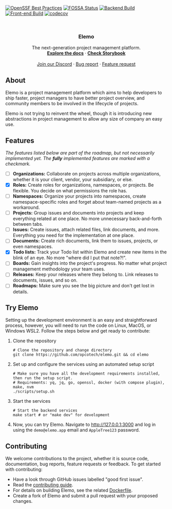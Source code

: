[![OpenSSF Best Practices](https://www.bestpractices.dev/projects/8801/badge)](https://www.bestpractices.dev/projects/8801)
[![FOSSA Status](https://app.fossa.com/api/projects/git%2Bgithub.com%2Fopcotech%2Felemo.svg?type=shield&issueType=license)](https://app.fossa.com/projects/git%2Bgithub.com%2Fopcotech%2Felemo?ref=badge_shield&issueType=license)
[![Backend Build](https://github.com/opcotech/elemo/actions/workflows/build-backend.yml/badge.svg)](https://github.com/opcotech/elemo/actions/workflows/build-backend.yml)
[![Front-end Build](https://github.com/opcotech/elemo/actions/workflows/build-frontend.yml/badge.svg)](https://github.com/opcotech/elemo/actions/workflows/build-frontend.yml)
[![codecov](https://codecov.io/gh/opcotech/elemo/graph/badge.svg?token=1E0JG98ESD)](https://codecov.io/gh/opcotech/elemo)

<br />
<div align="center">
  <h3 align="center">Elemo</h3>

  <p align="center">
    The next-generation project management platform.
    <br />
    <a href="https://github.com/opcotech/elemo/tree/main/docs"><strong>Explore the docs</strong></a>
    ·
    <a href="https://github.com/opcotech/elemo/blob/main/CONTRIBUTING.md#web-component-design"><strong>Check Storybook</strong></a>
    <br />
    <br />
    <a href="https://discord.gg/sx9FPyXAdP">Join our Discord</a>
    ·
    <a href="https://github.com/opcotech/elemo/issues/new?assignees=&labels=bug%2Ctriage-needed&projects=&template=BUG-REPORT.yml">Bug report</a>
    ·
    <a href="https://github.com/opcotech/elemo/issues/new?assignees=&labels=question%2Cenhancement%2Ctriage-needed&projects=&template=FEATURE-REQUEST.yml">Feature request</a>
  </p>
</div>

## About

Elemo is a project management platform which aims to help developers to ship faster, project managers to have better
project overview, and community members to be involved in the lifecycle of projects.

Elemo is not trying to reinvent the wheel, though it is introducing new abstractions in project management to allow any
size of company an easy use.

## Features

_The features listed below are part of the roadmap, but not necessarily implemented yet. The __fully__ implemented features are
marked with a checkmark._

- [ ] **Organizations:** Collaborate on projects across multiple organizations, whether it is your client, vendor, your
      subsidiary, or else.
- [x] **Roles:** Create roles for organizations, namespaces, or projects. Be flexible. You decide on what permissions
      the role has.
- [ ] **Namespaces:** Organize your projects into namespaces, create namespace-specific roles and forget about
      team-named projects as a workaround.
- [ ] **Projects:** Group issues and documents into projects and keep everything related at one place. No more
      unnecessary back-and-forth between tabs.
- [ ] **Issues:** Create issues, attach related files, link documents, and more. Everything you need for the
      implementation at one place.
- [ ] **Documents:** Create rich documents, link them to issues, projects, or even namespaces.
- [x] **Todo lists:** Track your Todo list within Elemo and create new items in the blink of an eye. No more "where did
      I put that note?!".
- [ ] **Boards:** Gain insights into the project's progress. No matter what project management methodology your team
      uses.
- [ ] **Releases:** Keep your releases where they belong to. Link releases to documents, issues, and so on.
- [ ] **Roadmaps:** Make sure you see the big picture and don't get lost in details.

## Try Elemo

Setting up the development environment is an easy and straightforward process, however, you will need to run the code
on Linux, MacOS, or Windows WSL2. Follow the steps below and get ready to contribute:

1. Clone the repository

   ```shell
   # Clone the repository and change directory
   git clone https://github.com/opcotech/elemo.git && cd elemo
   ```

2. Set up and configure the services using an automated setup script

   ```shell
   # Make sure you have all the development requirements installed, then run the setup script.
   # Requirements: yq, jq, go, openssl, docker (with compose plugin), make, nvm
   ./scripts/setup.sh
   ```

3. Start the services

   ```shell
   # Start the backend services
   make start # or "make dev" for development
   ```

4. Now, you can try Elemo. Navigate to http://127.0.0.1:3000 and log in using the `demo@elemo.app` email
   and `AppleTree123` password.

## Contributing

We welcome contributions to the project, whether it is source code, documentation, bug reports, feature requests or
feedback. To get started with contributing:

- Have a look through GitHub issues labelled "good first issue".
- Read the [contributing guide](https://github.com/opcotech/elemo/blob/main/CONTRIBUTING.md).
- For details on building Elemo, see the
  related [Dockerfile](https://github.com/opcotech/elemo/blob/main/build/package/Dockerfile).
- Create a fork of Elemo and submit a pull request with your proposed changes.
